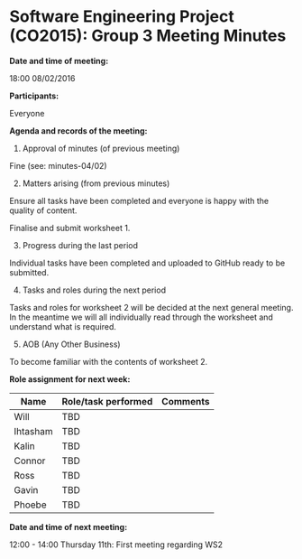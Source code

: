 # Software Engineering Project (CO2015):  Group 3 Meeting Minutes

**Date and time of meeting:**

18:00 08/02/2016

**Participants:**

Everyone


**Agenda and records of the meeting:**

1. Approval of minutes (of previous meeting)

  Fine (see: minutes-04/02)
	
2. Matters arising (from previous minutes)

  Ensure all tasks have been completed and everyone is happy with the quality of content.
  
  Finalise and submit worksheet 1.

3. Progress during the last period

  Individual tasks have been completed and uploaded to GitHub ready to be submitted.

4. Tasks and roles during the next period

  Tasks and roles for worksheet 2 will be decided at the next general meeting. In the meantime we will all individually read through the worksheet and understand what is required.

5. AOB (Any Other Business)

 To become familiar with the contents of worksheet 2.

**Role assignment for next week:**

|   Name   |     Role/task performed     |  Comments |
|----------|-----------------------------|-----------|
| Will     | TBD              |           |
| Ihtasham | TBD              |           |
| Kalin    | TBD              |           |
| Connor   | TBD                  |           |
| Ross     | TBD                  |           |
| Gavin    | TBD                  |           |
| Phoebe   | TBD                  |           |
	

**Date and time of next meeting:**

12:00 - 14:00 Thursday 11th: First meeting regarding WS2
